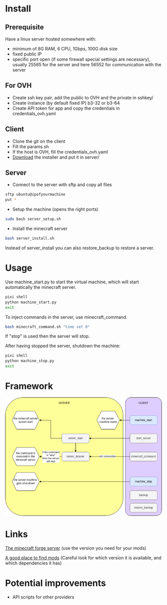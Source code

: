 # Install
## Prerequisite

Have a linux server hosted somewhere with:
- minimum of 8G RAM, 6 CPU, 1Gbps, 100G disk size
- fixed public IP
- specific port open (if some firewall special settings are necessary), usually 25565 for the server and here 56552 for communication with the server

## For OVH
- Create ssh key pair, add the public to OVH and the private in sshkey/
- Create instance (by default fixed IP) b3-32 or b3-64
- Create API token for app and copy the credentials in credentials_ovh.yaml

## Client
- Clone the git on the client
- Fill the params.sh
- If the host is OVH, fill the credentials_ovh.yaml 
- [Download](https://files.minecraftforge.net/net/minecraftforge/forge) the installer and put it in server/

## Server
- Connect to the server with sftp and copy all files
```bash
sftp ubuntu@ipofyourmachine
put *
```
- Setup the machine (opens the right ports)
```bash
sudo bash server_setup.sh
```
- Install the minecraft server
```bash
bash server_install.sh
```
Instead of server_install you can also restore_backup to restore a server.

# Usage

Use machine_start.py to start the virtual machine, which will start automatically the minecraft server.
```bash
pixi shell
python machine_start.py
exit
```
To inject commands in the server, use minecraft_command.
```bash
bash minecraft_command.sh "time set 0"
```
If "stop" is used then the server will stop.

After having stopped the server, shutdown the machine:
```bash
pixi shell
python machine_stop.py
exit
```

# Framework
![Draw.io](./img/framework.drawio.png "Framework")

# Links
[The minecraft forge server](https://files.minecraftforge.net/net/minecraftforge/forge/) (use the version you need for your mods)

[A good place to find mods](https://www.curseforge.com/minecraft) (Careful look for which version it is available, and which dependencies it has)

# Potential improvements

- API scripts for other providers
